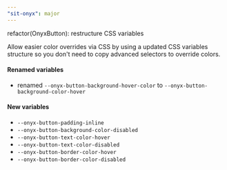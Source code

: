 ```yaml
---
"sit-onyx": major
---
```


refactor(OnyxButton): restructure CSS variables

Allow easier color overrides via CSS by using a updated CSS variables structure so you don't need to copy advanced selectors to override colors.

#### Renamed variables

- renamed `--onyx-button-background-hover-color` to `--onyx-button-background-color-hover`

#### New variables

- `--onyx-button-padding-inline`
- `--onyx-button-background-color-disabled`
- `--onyx-button-text-color-hover`
- `--onyx-button-text-color-disabled`
- `--onyx-button-border-color-hover`
- `--onyx-button-border-color-disabled`
